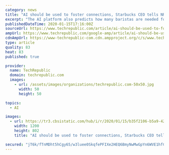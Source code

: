 ```yaml
---
category: news
title: "AI should be used to foster connections, Starbucks CEO tells NRF 2020 audience"
excerpt: "The AI platform also predicts how many baristas are needed for the store to run effectively every 30 minutes, making it easier for stores worldwide to manage scheduling and other rote tasks. The company, the world's largest coffee retailer, is now working on a voice activated system that can take a customer's order. Instead of having a ..."
publishedDateTime: 2020-01-15T17:16:00Z
sourceUrl: https://www.techrepublic.com/article/ai-should-be-used-to-foster-connections-starbucks-ceo-tells-nrf-2020-audience/
ampUrl: https://www.techrepublic.com/google-amp/article/ai-should-be-used-to-foster-connections-starbucks-ceo-tells-nrf-2020-audience/
cdnAmpUrl: https://www-techrepublic-com.cdn.ampproject.org/c/s/www.techrepublic.com/google-amp/article/ai-should-be-used-to-foster-connections-starbucks-ceo-tells-nrf-2020-audience/
type: article
quality: 83
heat: 83
published: true

provider:
  name: TechRepublic
  domain: techrepublic.com
  images:
    - url: /assets/images/organizations/techrepublic.com-50x50.jpg
      width: 50
      height: 50

topics:
  - AI

images:
  - url: https://tr3.cbsistatic.com/hub/i/r/2020/01/15/b35f2106-b5a9-4262-8937-4c515543ae80/resize/1200x/b7e608c8aaa3570f82a2ed7538cae17e/img-4789.jpg
    width: 1200
    height: 802
    title: "AI should be used to foster connections, Starbucks CEO tells NRF 2020 audience"

secured: "jT6k/fTnMDht5hCgy65/w3luee0SkqfePFIXe2HEQ6BmyNwMwGpYn6WVE1hfCgow2/Nwej2p3mWt1P7c4HAzJdYLefyJ1KLUMWOdnwdQXKR0nKk0Q+B1iCTdQxR0puJSlTGngZypjhbrB56xW4E1lBH+se2oYjAIxtoD9MK4jWA4Web/5qG1Ne3YRnxzDqthn9yuO5lr4JHsSGgl/8zoMIVPmpzmOImuUYCllNub2EFoEpcv7doB/Xs14WVNqfzpNplDCTmAuNsSDEi4FFYiu9115kfWVIjxN/p1Tn775as=;Dg+5v/yCnvipjC8wURRM4w=="
---
```


